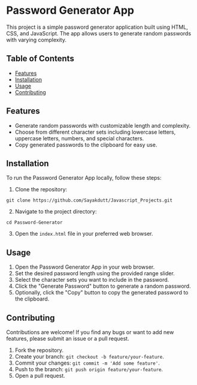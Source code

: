 # Password Generator App

This project is a simple password generator application built using HTML, CSS, and JavaScript. The app allows users to generate random passwords with varying complexity.

## Table of Contents

- [Features](#features)
- [Installation](#installation)
- [Usage](#usage)
- [Contributing](#contributing)

## Features

- Generate random passwords with customizable length and complexity.
- Choose from different character sets including lowercase letters, uppercase letters, numbers, and special characters.
- Copy generated passwords to the clipboard for easy use.



## Installation

To run the Password Generator App locally, follow these steps:

1. Clone the repository:

```
git clone https://github.com/Sayakdutt/Javascript_Projects.git
```

2. Navigate to the project directory:

```
cd Password-Generator
```

3. Open the `index.html` file in your preferred web browser.

## Usage

1. Open the Password Generator App in your web browser.
2. Set the desired password length using the provided range slider.
3. Select the character sets you want to include in the password.
4. Click the "Generate Password" button to generate a random password.
5. Optionally, click the "Copy" button to copy the generated password to the clipboard.

## Contributing

Contributions are welcome! If you find any bugs or want to add new features, please submit an issue or a pull request.

1. Fork the repository.
2. Create your branch: `git checkout -b feature/your-feature`.
3. Commit your changes: `git commit -m 'Add some feature'`.
4. Push to the branch: `git push origin feature/your-feature`.
5. Open a pull request.
